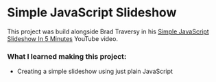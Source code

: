 # Simple JavaScript Slideshow

This project was build alongside Brad Traversy in his [Simple JavaScript Slideshow In 5 Minutes](https://www.youtube.com/watch?v=4YQ4svkETS0&list=PLillGF-RfqbbnEGy3ROiLWk7JMCuSyQtX&index=26) YouTube video.

### What I learned making this project:
- Creating a simple slideshow using just plain JavaScript